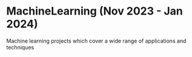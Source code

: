 # MachineLearning (Nov 2023 - Jan 2024)
Machine learning projects which cover a wide range of applications and techniques
